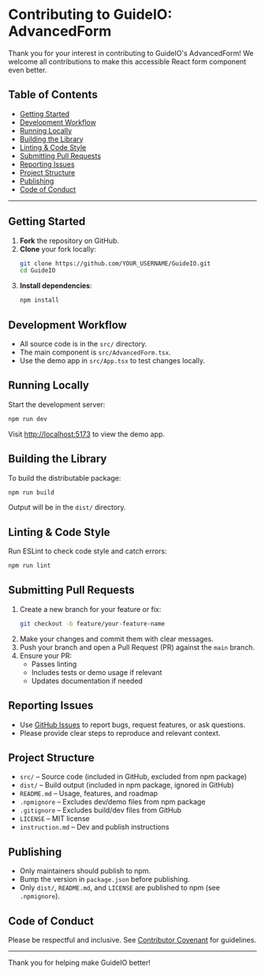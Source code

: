 # Contributing to GuideIO: AdvancedForm

Thank you for your interest in contributing to GuideIO's AdvancedForm! We welcome all contributions to make this accessible React form component even better.

## Table of Contents
- [Getting Started](#getting-started)
- [Development Workflow](#development-workflow)
- [Running Locally](#running-locally)
- [Building the Library](#building-the-library)
- [Linting & Code Style](#linting--code-style)
- [Submitting Pull Requests](#submitting-pull-requests)
- [Reporting Issues](#reporting-issues)
- [Project Structure](#project-structure)
- [Publishing](#publishing)
- [Code of Conduct](#code-of-conduct)

---

## Getting Started
1. **Fork** the repository on GitHub.
2. **Clone** your fork locally:
   ```sh
   git clone https://github.com/YOUR_USERNAME/GuideIO.git
   cd GuideIO
   ```
3. **Install dependencies**:
   ```sh
   npm install
   ```

## Development Workflow
- All source code is in the `src/` directory.
- The main component is `src/AdvancedForm.tsx`.
- Use the demo app in `src/App.tsx` to test changes locally.

## Running Locally
Start the development server:
```sh
npm run dev
```
Visit [http://localhost:5173](http://localhost:5173) to view the demo app.

## Building the Library
To build the distributable package:
```sh
npm run build
```
Output will be in the `dist/` directory.

## Linting & Code Style
Run ESLint to check code style and catch errors:
```sh
npm run lint
```

## Submitting Pull Requests
1. Create a new branch for your feature or fix:
   ```sh
   git checkout -b feature/your-feature-name
   ```
2. Make your changes and commit them with clear messages.
3. Push your branch and open a Pull Request (PR) against the `main` branch.
4. Ensure your PR:
   - Passes linting
   - Includes tests or demo usage if relevant
   - Updates documentation if needed

## Reporting Issues
- Use [GitHub Issues](https://github.com/YOUR_USERNAME/GuideIO/issues) to report bugs, request features, or ask questions.
- Please provide clear steps to reproduce and relevant context.

## Project Structure
- `src/` – Source code (included in GitHub, excluded from npm package)
- `dist/` – Build output (included in npm package, ignored in GitHub)
- `README.md` – Usage, features, and roadmap
- `.npmignore` – Excludes dev/demo files from npm package
- `.gitignore` – Excludes build/dev files from GitHub
- `LICENSE` – MIT license
- `instruction.md` – Dev and publish instructions

## Publishing
- Only maintainers should publish to npm.
- Bump the version in `package.json` before publishing.
- Only `dist/`, `README.md`, and `LICENSE` are published to npm (see `.npmignore`).

## Code of Conduct
Please be respectful and inclusive. See [Contributor Covenant](https://www.contributor-covenant.org/) for guidelines.

---

Thank you for helping make GuideIO better!
